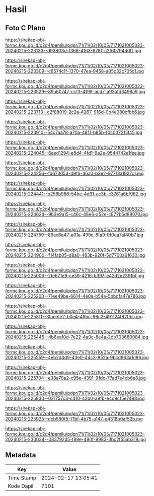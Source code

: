 # Hasil

## Foto C Plano

https://sirekap-obj-formc.kpu.go.id/c2d4/pemilu/pdpr/71/71/02/10/05/7171021005023-20240215-223133--d938ff3d-f368-4163-8781-c2f60794d0f1.jpg

https://sirekap-obj-formc.kpu.go.id/c2d4/pemilu/pdpr/71/71/02/10/05/7171021005023-20240215-223309--c8574c1f-1370-47ea-9458-a05c32c705c1.jpg

https://sirekap-obj-formc.kpu.go.id/c2d4/pemilu/pdpr/71/71/02/10/05/7171021005023-20240215-223529--89a60747-ccf3-4199-acd7-a93afd3496a9.jpg

https://sirekap-obj-formc.kpu.go.id/c2d4/pemilu/pdpr/71/71/02/10/05/7171021005023-20240215-223713--c2f88019-2c2a-4267-916d-0b4e080cfbb6.jpg

https://sirekap-obj-formc.kpu.go.id/c2d4/pemilu/pdpr/71/71/02/10/05/7171021005023-20240215-223910--54c7aa78-a70a-4811-b85b-f0c037215f45.jpg

https://sirekap-obj-formc.kpu.go.id/c2d4/pemilu/pdpr/71/71/02/10/05/7171021005023-20240215-224045--6aed1294-e8d4-4fd1-9a2e-9544742e1fee.jpg

https://sirekap-obj-formc.kpu.go.id/c2d4/pemilu/pdpr/71/71/02/10/05/7171021005023-20240215-224256--fd673053-49f6-46a0-b3e2-977f3a1927c1.jpg

https://sirekap-obj-formc.kpu.go.id/c2d4/pemilu/pdpr/71/71/02/10/05/7171021005023-20240215-224441--b256b986-54be-4d91-ac3b-c3761a6bf962.jpg

https://sirekap-obj-formc.kpu.go.id/c2d4/pemilu/pdpr/71/71/02/10/05/7171021005023-20240215-224624--9b3e9a15-c46c-48e6-a52e-c872b5d89070.jpg

https://sirekap-obj-formc.kpu.go.id/c2d4/pemilu/pdpr/71/71/02/10/05/7171021005023-20240215-224759--89ac6a47-a01a-499e-8fa9-0f0ea7af40b7.jpg

https://sirekap-obj-formc.kpu.go.id/c2d4/pemilu/pdpr/71/71/02/10/05/7171021005023-20240215-224900--f14fab05-d8a0-483b-920f-5d7700a91630.jpg

https://sirekap-obj-formc.kpu.go.id/c2d4/pemilu/pdpr/71/71/02/10/05/7171021005023-20240215-225006--2fe671e9-ce59-4216-b397-e42d2e2391bf.jpg

https://sirekap-obj-formc.kpu.go.id/c2d4/pemilu/pdpr/71/71/02/10/05/7171021005023-20240215-225200--71ee49be-6614-4e0a-b54a-5bbdfa47e786.jpg

https://sirekap-obj-formc.kpu.go.id/c2d4/pemilu/pdpr/71/71/02/10/05/7171021005023-20240215-225311--3faeefe2-b0e4-49bc-96c2-491124f920bc.jpg

https://sirekap-obj-formc.kpu.go.id/c2d4/pemilu/pdpr/71/71/02/10/05/7171021005023-20240215-225445--4b6ea10d-7e22-4a0c-8e4a-2db703680084.jpg

https://sirekap-obj-formc.kpu.go.id/c2d4/pemilu/pdpr/71/71/02/10/05/7171021005023-20240215-225559--4eb2d4d9-43e0-44c3-852a-9bcd863a1d86.jpg

https://sirekap-obj-formc.kpu.go.id/c2d4/pemilu/pdpr/71/71/02/10/05/7171021005023-20240215-225704--e38a70a2-c95e-4391-91dc-77ad7e4cb6e8.jpg

https://sirekap-obj-formc.kpu.go.id/c2d4/pemilu/pdpr/71/71/02/10/05/7171021005023-20240215-225830--021757c3-c410-42b0-a9fb-e4c9cf5e7498.jpg

https://sirekap-obj-formc.kpu.go.id/c2d4/pemilu/pdpr/71/71/02/10/05/7171021005023-20240215-225925--dcb580f5-71bf-4b75-a147-e4318b0af52b.jpg

https://sirekap-obj-formc.kpu.go.id/c2d4/pemilu/pdpr/71/71/02/10/05/7171021005023-20240215-230034--083792d5-f89e-490f-9983-3bc2f55ab319.jpg


## Metadata

| Key        | Value               |
| ---------- | ------------------- |
| Time Stamp | 2024-02-17 13:05:41 |
| Kode Dapil | 7101                |



